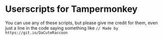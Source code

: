 # Userscripts for Tampermonkey
You can use any of these scripts, but please give me credit for them, even just a line in the code saying something like `// Made by https://git.io/DaCuteRaccoon`
